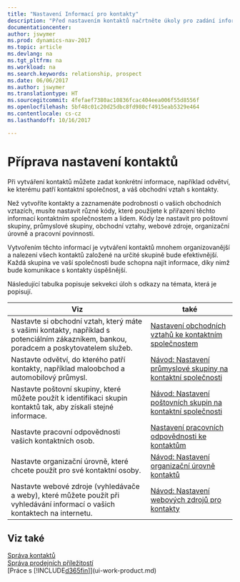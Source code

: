 ```yaml
---
title: "Nastavení Informací pro kontakty"
description: "Před nastavením kontaktů načrtněte úkoly pro zadání informací a kódů, například o průmyslových skupinách a obchodních vztazích."
documentationcenter: 
author: jswymer
ms.prod: dynamics-nav-2017
ms.topic: article
ms.devlang: na
ms.tgt_pltfrm: na
ms.workload: na
ms.search.keywords: relationship, prospect
ms.date: 06/06/2017
ms.author: jswymer
ms.translationtype: HT
ms.sourcegitcommit: 4fefaef7380ac10836fcac404eea006f55d8556f
ms.openlocfilehash: 5bf48c01c20d25dbc8fd980cf4915eab5329e464
ms.contentlocale: cs-cz
ms.lasthandoff: 10/16/2017

---
```

# <a name="preparing-to-set-up-contacts"></a>Příprava nastavení kontaktů
Při vytváření kontaktů můžete zadat konkrétní informace, například odvětví, ke kterému patří kontaktní společnost, a váš obchodní vztah s kontakty.

Než vytvoříte kontakty a zaznamenáte podrobnosti o vašich obchodních vztazích, musíte nastavit různé kódy, které použijete k přiřazení těchto informací kontaktním společnostem a lidem. Kódy lze nastavit pro poštovní skupiny, průmyslové skupiny, obchodní vztahy, webové zdroje, organizační úrovně a pracovní povinnosti.

Vytvořením těchto informací je vytváření kontaktů mnohem organizovanější a nalezení všech kontaktů založené na určité skupině bude efektivnější. Každá skupina ve vaší společnosti bude schopna najít informace, díky nimž bude komunikace s kontakty úspěšnější.

Následující tabulka popisuje sekvekci úloh s odkazy na témata, která je popisují. 

| Viz | také |
| --- | --- |
| Nastavte si obchodní vztah, který máte s vašimi kontakty, například s potenciálním zákazníkem, bankou, poradcem a poskytovatelem služeb. |[Nastavení obchodních vztahů ke kontaktním společnostem](marketing-business-relations.md) |
| Nastavte odvětví, do kterého patří kontakty, například maloobchod a automobilový průmysl. |[Návod: Nastavení průmyslové skupiny na kontaktní společnosti](marketing-industry-groups.md) |
| Nastavte poštovní skupiny, které můžete použít k identifikaci skupin kontaktů tak, aby získali stejné informace. |[Návod: Nastavení poštovních skupin na kontaktní společnosti](marketing-mailing-groups.md) |
| Nastavte pracovní odpovědnosti vašich kontaktních osob. |[Nastavení pracovních odpovědnosti ke kontaktům](marketing-job-responsibilities.md) |
| Nastavte organizační úrovně, které chcete použít pro své kontaktní osoby. |[Návod: Nastavení organizační úrovně kontaktů](marketing-organizational-levels.md) |
| Nastavte webové zdroje (vyhledávače a weby), které můžete použít při vyhledávání informací o vašich kontaktech na internetu. |[Návod: Nastavení webových zdrojů pro kontakty](marketing-web-sources.md) |

## <a name="see-also"></a>Viz také
[Správa kontaktů](marketing-contacts.md)  
[Správa prodejních příležitostí](marketing-manage-sales-opportunities.md)  
[Práce s [!INCLUDE[d365fin](includes/d365fin_md.md)]](ui-work-product.md)

